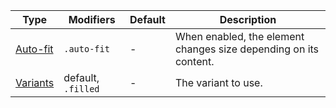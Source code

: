 | Type                  | Modifiers          | Default | Description                                                      |
| --------------------- | ------------------ | ------- | ---------------------------------------------------------------- |
| [Auto-fit](#auto-fit) | `.auto-fit`        | -       | When enabled, the element changes size depending on its content. |
| [Variants](#variants) | default, `.filled` | -       | The variant to use.                                              |
